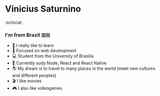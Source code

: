 <!--
### Hi there 👋
**viniciussaturnino/viniciussaturnino** is a ✨ _special_ ✨ repository because its `README.md` (this file) appears on your GitHub profile.

Here are some ideas to get you started:

- 🔭 I’m currently working on ...
- 🌱 I’m currently learning ...
- 👯 I’m looking to collaborate on ...
- 🤔 I’m looking for help with ...
- 💬 Ask me about ...
- 📫 How to reach me: ...
- 😄 Pronouns: ...
- ⚡ Fun fact: ...
-->

# Vinicius Saturnino 

:octocat:

### I'm from Brazil 🇧🇷  

- 🧠 I really like to learn
- 🎯 Focused on web development
- 💻 Student from the University of Brasilia
- 🚀 Currently sudy Node, React and React Native
- 🌎 My dream is to travel to many places in the world (meet new cultures and different peoples)
- 🎬 I like movies
- 🎮 I also like videogames

